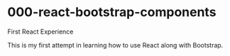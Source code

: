 # 000-react-bootstrap-components
First React Experience

This is my first attempt in learning how to use React along with Bootstrap.
